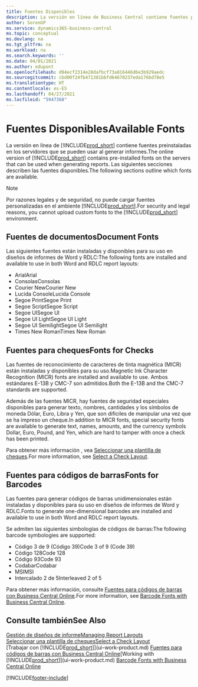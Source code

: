 ```yaml
---
title: Fuentes Disponibles
description: La versión en línea de Business Central contiene fuentes preinstaladas en los servidores que se pueden usar al generar informes.
author: SorenGP
ms.service: dynamics365-business-central
ms.topic: conceptual
ms.devlang: na
ms.tgt_pltfrm: na
ms.workload: na
ms.search.keywords: ''
ms.date: 04/01/2021
ms.author: edupont
ms.openlocfilehash: d94ecf2314e28dafbcf73a816446d6e3b929aedc
ms.sourcegitcommit: cbd00f24fb471381bbfd64670237eda176bd78e5
ms.translationtype: HT
ms.contentlocale: es-ES
ms.lasthandoff: 04/27/2021
ms.locfileid: "5947368"
---
```

# <a name="available-fonts"></a><span data-ttu-id="d55de-103">Fuentes Disponibles</span><span class="sxs-lookup"><span data-stu-id="d55de-103">Available Fonts</span></span>

<span data-ttu-id="d55de-104">La versión en línea de [!INCLUDE[prod_short](includes/prod_short.md)] contiene fuentes preinstaladas en los servidores que se pueden usar al generar informes.</span><span class="sxs-lookup"><span data-stu-id="d55de-104">The online version of [!INCLUDE[prod_short](includes/prod_short.md)] contains pre-installed fonts on the servers that can be used when generating reports.</span></span> <span data-ttu-id="d55de-105">Las siguientes secciones describen las fuentes disponibles.</span><span class="sxs-lookup"><span data-stu-id="d55de-105">The following sections outline which fonts are available.</span></span>

> [!NOTE]
> <span data-ttu-id="d55de-106">Por razones legales y de seguridad, no puede cargar fuentes personalizadas en el ambiente [!INCLUDE[prod_short](includes/prod_short.md)].</span><span class="sxs-lookup"><span data-stu-id="d55de-106">For security and legal reasons, you cannot upload custom fonts to the [!INCLUDE[prod_short](includes/prod_short.md)] environment.</span></span>

## <a name="document-fonts"></a><span data-ttu-id="d55de-107">Fuentes de documentos</span><span class="sxs-lookup"><span data-stu-id="d55de-107">Document Fonts</span></span>

<span data-ttu-id="d55de-108">Las siguientes fuentes están instaladas y disponibles para su uso en diseños de informes de Word y RDLC:</span><span class="sxs-lookup"><span data-stu-id="d55de-108">The following fonts are installed and available to use in both Word and RDLC report layouts:</span></span>

* <span data-ttu-id="d55de-109">Arial</span><span class="sxs-lookup"><span data-stu-id="d55de-109">Arial</span></span>
* <span data-ttu-id="d55de-110">Consolas</span><span class="sxs-lookup"><span data-stu-id="d55de-110">Consolas</span></span>
* <span data-ttu-id="d55de-111">Courier New</span><span class="sxs-lookup"><span data-stu-id="d55de-111">Courier New</span></span>
* <span data-ttu-id="d55de-112">Lucida Console</span><span class="sxs-lookup"><span data-stu-id="d55de-112">Lucida Console</span></span>
* <span data-ttu-id="d55de-113">Segoe Print</span><span class="sxs-lookup"><span data-stu-id="d55de-113">Segoe Print</span></span>
* <span data-ttu-id="d55de-114">Segoe Script</span><span class="sxs-lookup"><span data-stu-id="d55de-114">Segoe Script</span></span>
* <span data-ttu-id="d55de-115">Segoe UI</span><span class="sxs-lookup"><span data-stu-id="d55de-115">Segoe UI</span></span>
* <span data-ttu-id="d55de-116">Segoe UI Light</span><span class="sxs-lookup"><span data-stu-id="d55de-116">Segoe UI Light</span></span>
* <span data-ttu-id="d55de-117">Segoe UI Semilight</span><span class="sxs-lookup"><span data-stu-id="d55de-117">Segoe UI Semilight</span></span>
* <span data-ttu-id="d55de-118">Times New Roman</span><span class="sxs-lookup"><span data-stu-id="d55de-118">Times New Roman</span></span>

## <a name="fonts-for-checks"></a><span data-ttu-id="d55de-119">Fuentes para cheques</span><span class="sxs-lookup"><span data-stu-id="d55de-119">Fonts for Checks</span></span>

<span data-ttu-id="d55de-120">Las fuentes de reconocimiento de caracteres de tinta magnética (MICR) están instaladas y disponibles para su uso.</span><span class="sxs-lookup"><span data-stu-id="d55de-120">Magnetic Ink Character Recognition (MICR) fonts are installed and available to use.</span></span> <span data-ttu-id="d55de-121">Ambos estándares E-13B y CMC-7 son admitidos.</span><span class="sxs-lookup"><span data-stu-id="d55de-121">Both the E-13B and the CMC-7 standards are supported.</span></span>  

<span data-ttu-id="d55de-122">Además de las fuentes MICR, hay fuentes de seguridad especiales disponibles para generar texto, nombres, cantidades y los símbolos de moneda Dólar, Euro, Libra y Yen, que son difíciles de manipular una vez que se ha impreso un cheque.</span><span class="sxs-lookup"><span data-stu-id="d55de-122">In addition to MICR fonts, special security fonts are available to generate text, names, amounts, and the currency symbols Dollar, Euro, Pound, and Yen, which are hard to tamper with once a check has been printed.</span></span>  

<span data-ttu-id="d55de-123">Para obtener más información , vea [Seleccionar una plantilla de cheques](finance-how-define-check-layouts.md).</span><span class="sxs-lookup"><span data-stu-id="d55de-123">For more information, see [Select a Check Layout](finance-how-define-check-layouts.md).</span></span>  

## <a name="fonts-for-barcodes"></a><span data-ttu-id="d55de-124">Fuentes para códigos de barras</span><span class="sxs-lookup"><span data-stu-id="d55de-124">Fonts for Barcodes</span></span>
<span data-ttu-id="d55de-125">Las fuentes para generar códigos de barras unidimensionales están instaladas y disponibles para su uso en diseños de informes de Word y RDLC.</span><span class="sxs-lookup"><span data-stu-id="d55de-125">Fonts to generate one-dimensional barcodes are installed and available to use in both Word and RDLC report layouts.</span></span>

<span data-ttu-id="d55de-126">Se admiten las siguientes simbologías de códigos de barras:</span><span class="sxs-lookup"><span data-stu-id="d55de-126">The following barcode symbologies are supported:</span></span>
* <span data-ttu-id="d55de-127">Código 3 de 9 (Código 39)</span><span class="sxs-lookup"><span data-stu-id="d55de-127">Code 3 of 9 (Code 39)</span></span>
* <span data-ttu-id="d55de-128">Código 128</span><span class="sxs-lookup"><span data-stu-id="d55de-128">Code 128</span></span>
* <span data-ttu-id="d55de-129">Código 93</span><span class="sxs-lookup"><span data-stu-id="d55de-129">Code 93</span></span>
* <span data-ttu-id="d55de-130">Codabar</span><span class="sxs-lookup"><span data-stu-id="d55de-130">Codabar</span></span>
* <span data-ttu-id="d55de-131">MSI</span><span class="sxs-lookup"><span data-stu-id="d55de-131">MSI</span></span>
* <span data-ttu-id="d55de-132">Intercalado 2 de 5</span><span class="sxs-lookup"><span data-stu-id="d55de-132">Interleaved 2 of 5</span></span>

<span data-ttu-id="d55de-133">Para obtener más información, consulte [Fuentes para códigos de barras con Business Central Online](/dynamics365/business-central/dev-itpro/developer/devenv-report-barcode-fonts).</span><span class="sxs-lookup"><span data-stu-id="d55de-133">For more information, see [Barcode Fonts with Business Central Online](/dynamics365/business-central/dev-itpro/developer/devenv-report-barcode-fonts).</span></span>

## <a name="see-also"></a><span data-ttu-id="d55de-134">Consulte también</span><span class="sxs-lookup"><span data-stu-id="d55de-134">See Also</span></span>

[<span data-ttu-id="d55de-135">Gestión de diseños de informe</span><span class="sxs-lookup"><span data-stu-id="d55de-135">Managing Report Layouts</span></span>](ui-manage-report-layouts.md)  
[<span data-ttu-id="d55de-136">Seleccionar una plantilla de cheques</span><span class="sxs-lookup"><span data-stu-id="d55de-136">Select a Check Layout</span></span>](finance-how-define-check-layouts.md)  
<span data-ttu-id="d55de-137">[Trabajar con [!INCLUDE[prod_short](includes/prod_short.md)]](ui-work-product.md)
[Fuentes para códigos de barras con Business Central Online](/dynamics365/business-central/dev-itpro/developer/devenv-report-barcode-fonts.md)</span><span class="sxs-lookup"><span data-stu-id="d55de-137">[Working with [!INCLUDE[prod_short](includes/prod_short.md)]](ui-work-product.md)
[Barcode Fonts with Business Central Online](/dynamics365/business-central/dev-itpro/developer/devenv-report-barcode-fonts.md)</span></span>

[!INCLUDE[footer-include](includes/footer-banner.md)]
